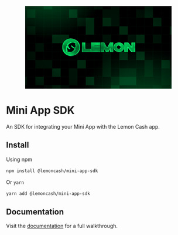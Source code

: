 <div align="center">
  <img src="assets/lemon cover.png" alt="Lemon Cash" width="400" />
</div>

# Mini App SDK

An SDK for integrating your Mini App with the Lemon Cash app.

## Install

Using npm

```bash
npm install @lemoncash/mini-app-sdk
```

Or `yarn`

```bash
yarn add @lemoncash/mini-app-sdk
```

## Documentation

Visit the [documentation](https://lemoncash.mintlify.app/quickstart/quickstart) for a full walkthrough.